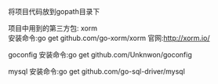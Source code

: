 将项目代码放到gopath目录下

项目中用到的第三方包:
xorm	
安装命令:go get github.com/go-xorm/xorm
官网:http://xorm.io/

goconfig
安装命令:go get github.com/Unknwon/goconfig

mysql
安装命令:go get github.com/go-sql-driver/mysql
